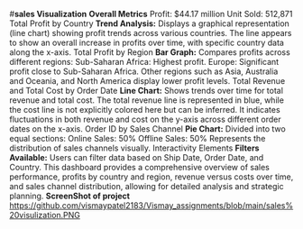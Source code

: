 #**sales Visualization**
**Overall Metrics**
Profit: $44.17 million
Unit Sold: 512,871
Total Profit by Country
**Trend Analysis:**
Displays a graphical representation (line chart) showing profit trends across various countries.
The line appears to show an overall increase in profits over time, with specific country data along the x-axis.
Total Profit by Region
**Bar Graph:**
Compares profits across different regions:
Sub-Saharan Africa: Highest profit.
Europe: Significant profit close to Sub-Saharan Africa.
Other regions such as Asia, Australia and Oceania, and North America display lower profit levels.
Total Revenue and Total Cost by Order Date
**Line Chart:**
Shows trends over time for total revenue and total cost.
The total revenue line is represented in blue, while the cost line is not explicitly colored here but can be inferred.
It indicates fluctuations in both revenue and cost on the y-axis across different order dates on the x-axis.
Order ID by Sales Channel
**Pie Chart:**
Divided into two equal sections:
Online Sales: 50%
Offline Sales: 50%
Represents the distribution of sales channels visually.
Interactivity Elements
**Filters Available:**
Users can filter data based on Ship Date, Order Date, and Country.
This dashboard provides a comprehensive overview of sales performance, profits by country and region, revenue versus costs over time, and sales channel distribution, allowing for detailed analysis and strategic planning.
**ScreenShot of project**
https://github.com/vismaypatel2183/Vismay_assignments/blob/main/sales%20visulization.PNG

